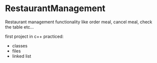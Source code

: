 # RestaurantManagement
Restaurant management functionality like order meal, cancel meal, check the table etc... 

first project in c++
practiced:
   - classes
   - files
   - linked list

